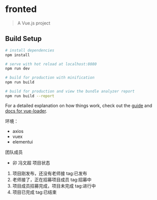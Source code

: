# fronted

> A Vue.js project

## Build Setup

``` bash
# install dependencies
npm install

# serve with hot reload at localhost:8080
npm run dev

# build for production with minification
npm run build

# build for production and view the bundle analyzer report
npm run build --report
```

For a detailed explanation on how things work, check out the [guide](http://vuejs-templates.github.io/webpack/) and [docs for vue-loader](http://vuejs.github.io/vue-loader).

环境：
- axios
- vuex
- elementui

团队成员
- 卯
冯文超
项目状态
1. 项目刚发布，还没有老师接
tag:已发布
2. 老师接了，正在招募项目成员
tag:招募中
3. 项目成员招募完成，项目未完成
tag:进行中
4. 项目已完成
tag:已结束